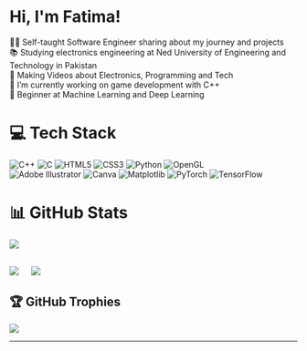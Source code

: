 # Hi, I'm Fatima!
👩‍💻 Self-taught Software Engineer sharing about my journey and projects<br>
📚 Studying electronics engineering at Ned University of Engineering and Technology in Pakistan<br>
🎥 Making Videos about Electronics, Programming and Tech<br>
🔭 I’m currently working on game development with C++<br>
🚀 Beginner at Machine Learning and Deep Learning


# 💻 Tech Stack
![C++](https://img.shields.io/badge/c++-%2300599C.svg?style=for-the-badge&logo=c%2B%2B&logoColor=white) ![C](https://img.shields.io/badge/c-%2300599C.svg?style=for-the-badge&logo=c&logoColor=white) ![HTML5](https://img.shields.io/badge/html5-%23E34F26.svg?style=for-the-badge&logo=html5&logoColor=white) ![CSS3](https://img.shields.io/badge/css3-%231572B6.svg?style=for-the-badge&logo=css3&logoColor=white) ![Python](https://img.shields.io/badge/python-3670A0?style=for-the-badge&logo=python&logoColor=ffdd54) ![OpenGL](https://img.shields.io/badge/OpenGL-%23FFFFFF.svg?style=for-the-badge&logo=opengl) <br/>
![Adobe Illustrator](https://img.shields.io/badge/adobe%20illustrator-%23FF9A00.svg?style=for-the-badge&logo=adobe%20illustrator&logoColor=white) ![Canva](https://img.shields.io/badge/Canva-%2300C4CC.svg?style=for-the-badge&logo=Canva&logoColor=white) ![Matplotlib](https://img.shields.io/badge/Matplotlib-%23ffffff.svg?style=for-the-badge&logo=Matplotlib&logoColor=black) ![PyTorch](https://img.shields.io/badge/PyTorch-%23EE4C2C.svg?style=for-the-badge&logo=PyTorch&logoColor=white) ![TensorFlow](https://img.shields.io/badge/TensorFlow-%23FF6F00.svg?style=for-the-badge&logo=TensorFlow&logoColor=white)

# 📊 GitHub Stats
![](https://github-readme-stats.vercel.app/api?username=Minji-lil&theme=radical&hide_border=false&include_all_commits=false&count_private=false)<br/>
<br/>

![](https://github-readme-streak-stats.herokuapp.com/?user=Minji-lil&theme=radical&hide_border=false) &emsp;
![](https://github-readme-stats.vercel.app/api/top-langs/?username=Minji-lil&theme=radical&hide_border=false&include_all_commits=false&count_private=false&layout=compact)

## 🏆 GitHub Trophies
![](https://github-profile-trophy.vercel.app/?username=Minji-lil&theme=radical&no-frame=false&no-bg=true&margin-w=4)


---
<!--[![](https://visitcount.itsvg.in/api?id=Minji-lil&icon=0&color=2)](https://visitcount.itsvg.in)-->






